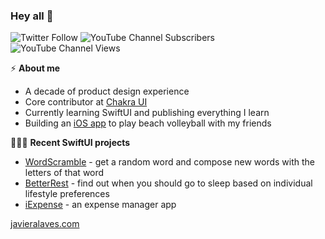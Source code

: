 ### Hey all 👋

![Twitter Follow](https://img.shields.io/twitter/follow/javalaves) ![YouTube Channel Subscribers](https://img.shields.io/youtube/channel/subscribers/UCuJybHI5rYKMU01OpMulx9Q) ![YouTube Channel Views](https://img.shields.io/youtube/channel/views/UCuJybHI5rYKMU01OpMulx9Q)

⚡️ **About me**

- A decade of product design experience
- Core contributor at <a href = "https://chakra-ui.com">Chakra UI</a>
- Currently learning SwiftUI and publishing everything I learn
- Building an <a href= "https://github.com/javieralaves/Pachanga">iOS app</a> to play beach volleyball with my friends

🧑🏻‍💻 **Recent SwiftUI projects**

- <a href = "https://github.com/javieralaves/WordScramble">WordScramble</a> - get a random word and compose new words with the letters of that word
- <a href = "https://github.com/javieralaves/BetterRest">BetterRest</a> - find out when you should go to sleep based on individual lifestyle preferences
- <a href = "https://github.com/javieralaves/iExpense">iExpense</a> - an expense manager app

<a href = "https://javieralaves.com">javieralaves.com</a>
